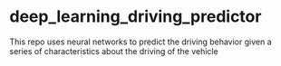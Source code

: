 # deep_learning_driving_predictor
This repo uses neural networks to predict the driving behavior given a series of characteristics about the driving of the vehicle
